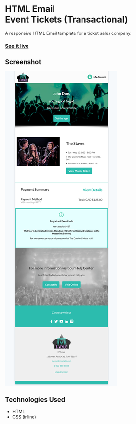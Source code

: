 # HTML Email<br>Event Tickets (Transactional)

A responsive HTML Email template for a ticket sales company.

### [See it live](https://tiagomedeirosds.github.io/Email-Transactional-/)

## Screenshot

![Transactional Email Screenshot](Transactional.png)


## Technologies Used

* HTML
* CSS (inline)
